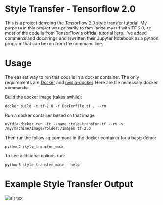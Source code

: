 # Style Transfer - Tensorflow 2.0
This is a project demoing the Tensorflow 2.0 style transfer tutorial. My purpose in this project was primarily to familiarize myself with TF 2.0, so most of the code is from TensorFlow's official tutorial [here](https://www.tensorflow.org/beta/tutorials/generative/style_transfer). I've added comments and docstrings and rewritten their Jupyter Notebook as a python program that can be run from the command line.
# Usage
The easiest way to run this code is in a docker container. The only requirements are [Docker](https://docs.docker.com/install/) and [nvidia-docker](https://github.com/NVIDIA/nvidia-docker). Here are the necessary docker commands:

Build the docker image (takes awhile): 

`docker build -t tf-2.0 -f Dockerfile.tf . --rm`

Run a docker container based on that image: 

`nvidia-docker run -it --name style-transfer-tf --rm -v /my/machine/image/folder:/images tf-2.0`

Then run the following command in the docker container for a basic demo: 

`python3 style_transfer_main`

To see additional options run: 

`python3 style_transfer_main --help`

# Example Style Transfer Output
![alt text](https://github.com/jastern33/general/raw/master/style_transfer/demos/kandinsky-turtle.png)
